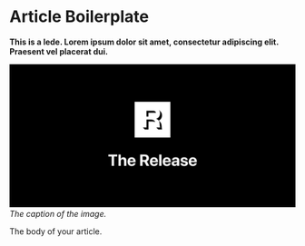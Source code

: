 # Article Boilerplate

**This is a lede. Lorem ipsum dolor sit amet, consectetur adipiscing elit. Praesent vel placerat dui.**

![Add an alt tag to your image](image.png)
*The caption of the image.*

The body of your article.
